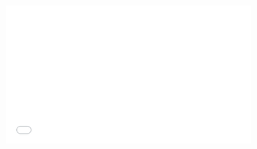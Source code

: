 <div>
<iframe src="./test.html" height="315" width="560" allowfullscreen="true" frameborder="0"></iframe>
</div>